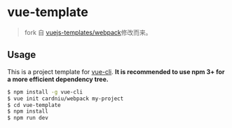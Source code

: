 # vue-template

> fork 自 [vuejs-templates/webpack](https://github.com/vuejs-templates/webpack)修改而来。

## Usage

This is a project template for [vue-cli](https://github.com/vuejs/vue-cli). **It is recommended to use npm 3+ for a more efficient dependency tree.**

```bash
$ npm install -g vue-cli
$ vue init cardniu/webpack my-project
$ cd vue-template
$ npm install
$ npm run dev
```
